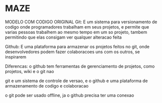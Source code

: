 # MAZE
MODELO COM CODIGO ORIGINAL
Git: E um sistema para versionamento de codigo onde programadores trabalham em seus projetos, e permite que varias pessoas trabalhem ao mesmo tempo em um so projeto, tambem permitindo que elas consigam ver qualquer alteracao feita

Github: E uma plataforma para armazenar os projetos feitos no git, onde desenvolvedores podem fazer colaboracoes uns com os outros, se inspirarem

Diferencas: o github tem ferramentas de gerenciamento de projetos, como projetos, wiki e o git nao

git e um sistema de controle de versao, e o github e uma plataforma de armazenamento de codigo e colaboracao

o git pode ser usado offline, ja o github precisa ter uma conexao